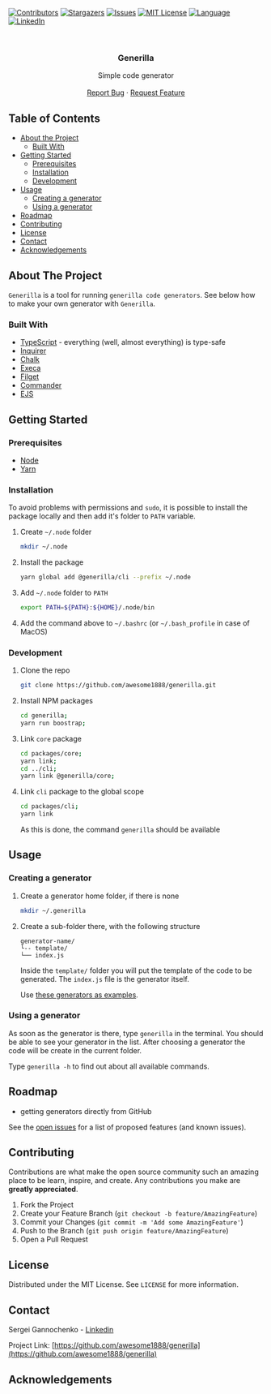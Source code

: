<!-- PROJECT SHIELDS -->
<!--
*** Reference links are enclosed in brackets [ ] instead of parentheses ( ).
*** See the bottom of this document for the declaration of the reference variables
*** for contributors-url, forks-url, etc. This is an optional, concise syntax you may use.
*** https://www.markdownguide.org/basic-syntax/#reference-style-links
-->
[![Contributors][contributors-shield]][contributors-url]
[![Stargazers][stars-shield]][stars-url]
[![Issues][issues-shield]][issues-url]
[![MIT License][license-shield]][license-url]
[![Language][language-shield]][language-url]
[![LinkedIn][linkedin-shield]][linkedin-url]


<!-- PROJECT LOGO -->
<br />
<p align="center">
  <!--
  <a href="https://github.com/awesome1888/generilla">
    <img src="images/logo.png" alt="Logo" width="80" height="80">
  </a>
  -->

  <h3 align="center">Generilla</h3>

  <p align="center">
    Simple code generator
    <!--
    <br />
    <a href="https://github.com/awesome1888/generilla"><strong>Explore the docs »</strong></a>
    -->
    <br />
    <br />
    <a href="https://github.com/awesome1888/generilla/issues">Report Bug</a>
    ·
    <a href="https://github.com/awesome1888/generilla/issues">Request Feature</a>
  </p>
</p>



<!-- TABLE OF CONTENTS -->
## Table of Contents

* [About the Project](#about-the-project)
  * [Built With](#built-with)
* [Getting Started](#getting-started)
  * [Prerequisites](#prerequisites)
  * [Installation](#installation)
  * [Development](#development)
* [Usage](#usage)
  * [Creating a generator](#creating-a-generator)
  * [Using a generator](#using-a-generator)
* [Roadmap](#roadmap)
* [Contributing](#contributing)
* [License](#license)
* [Contact](#contact)
* [Acknowledgements](#acknowledgements)



<!-- ABOUT THE PROJECT -->
## About The Project

<!--
[![Preview Screen Shot][product-screenshot]](https://example.com)
-->

`Generilla` is a tool for running `generilla code generators`. See below how to make your own generator with `Generilla`.

### Built With

* [TypeScript](http://www.typescriptlang.org/) - everything (well, almost everything) is type-safe
* [Inquirer](https://www.npmjs.com/package/inquirer)
* [Chalk](https://www.npmjs.com/package/chalk)
* [Execa](https://www.npmjs.com/package/execa)
* [Filget](https://www.npmjs.com/package/figlet)
* [Commander](https://www.npmjs.com/package/commander)
* [EJS](https://www.npmjs.com/package/ejs)

<!-- GETTING STARTED -->
## Getting Started

### Prerequisites

* [Node](https://nodesource.com/blog/installing-node-js-tutorial-using-nvm-on-mac-os-x-and-ubuntu/)
* [Yarn](https://yarnpkg.com/lang/en/docs/install/#mac-stable)

### Installation

To avoid problems with permissions and `sudo`, it is possible to install the package locally and then add it's folder to `PATH` variable.

1. Create `~/.node` folder
    ```sh
    mkdir ~/.node
    ```
2. Install the package
    ```sh
    yarn global add @generilla/cli --prefix ~/.node
    ```
3. Add `~/.node` folder to `PATH`
    ```sh
    export PATH=${PATH}:${HOME}/.node/bin
    ```
4. Add the command above to `~/.bashrc` (or `~/.bash_profile` in case of MacOS)

### Development

1. Clone the repo
    ```sh
    git clone https://github.com/awesome1888/generilla.git
    ```
2. Install NPM packages
    ```sh
    cd generilla;
    yarn run boostrap;
    ```
3. Link `core` package
    ```sh
    cd packages/core;
    yarn link;
    cd ../cli;
    yarn link @generilla/core;
    ```
4. Link `cli` package to the global scope
    ```sh
    cd packages/cli;
    yarn link
    ```
    As this is done, the command `generilla` should be available

<!-- USAGE -->
## Usage

### Creating a generator

1. Create a generator home folder, if there is none
    ~~~sh
    mkdir ~/.generilla
    ~~~
2. Create a sub-folder there, with the following structure
    ~~~
    generator-name/
    └-- template/
    └── index.js
    ~~~
    
    Inside the `template/` folder you will put the template of the code to be generated.
    The `index.js` file is the generator itself.

    Use [these generators as examples](https://github.com/awesome1888/generators).

### Using a generator

As soon as the generator is there, type `generilla` in the terminal. You should be able to see your generator in the list. After choosing a generator the code will be create in the current folder.

Type `generilla -h` to find out about all available commands.

<!-- ROADMAP -->
## Roadmap

* getting generators directly from GitHub

See the [open issues](https://github.com/awesome1888/generilla/issues) for a list of proposed features (and known issues).

<!-- CONTRIBUTING -->
## Contributing

Contributions are what make the open source community such an amazing place to be learn, inspire, and create. Any contributions you make are **greatly appreciated**.

1. Fork the Project
2. Create your Feature Branch (`git checkout -b feature/AmazingFeature`)
3. Commit your Changes (`git commit -m 'Add some AmazingFeature'`)
4. Push to the Branch (`git push origin feature/AmazingFeature`)
5. Open a Pull Request

<!-- LICENSE -->
## License

Distributed under the MIT License. See `LICENSE` for more information.

<!-- CONTACT -->
## Contact

Sergei Gannochenko - [Linkedin](https://www.linkedin.com/in/gannochenko/)

Project Link: [https://github.com/awesome1888/generilla](https://github.com/awesome1888/generilla)

<!-- ACKNOWLEDGEMENTS -->
## Acknowledgements

<!-- MARKDOWN LINKS & IMAGES -->
<!-- https://www.markdownguide.org/basic-syntax/#reference-style-links -->
[contributors-shield]: https://img.shields.io/github/contributors/awesome1888/generilla.svg?style=flat-square
[contributors-url]: https://github.com/awesome1888/generilla/graphs/contributors
[language-shield]: https://img.shields.io/github/languages/top/awesome1888/generilla.svg?style=flat-square
[language-url]: https://github.com/awesome1888/generilla
[forks-shield]: https://img.shields.io/github/forks/awesome1888/generilla.svg?style=flat-square
[forks-url]: https://github.com/awesome1888/generilla/network/members
[stars-shield]: https://img.shields.io/github/stars/awesome1888/generilla.svg?style=flat-square
[stars-url]: https://github.com/awesome1888/generilla/stargazers
[issues-shield]: https://img.shields.io/github/issues/awesome1888/generilla.svg?style=flat-square
[issues-url]: https://github.com/awesome1888/generilla/issues
[license-shield]: https://img.shields.io/github/license/awesome1888/generilla.svg?style=flat-square
[license-url]: https://github.com/awesome1888/generilla/blob/master/LICENSE.txt
[linkedin-shield]: https://img.shields.io/badge/-LinkedIn-black.svg?style=flat-square&logo=linkedin&colorB=555
[linkedin-url]: https://www.linkedin.com/in/sergey-gannochenko/
[product-screenshot]: images/screenshot.png
